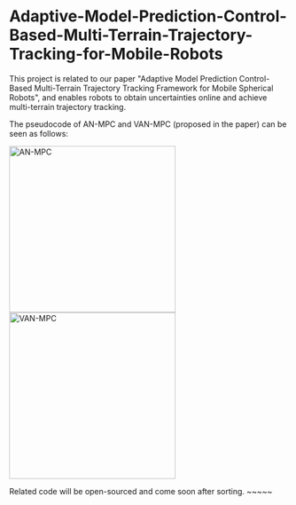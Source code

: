 # Adaptive-Model-Prediction-Control-Based-Multi-Terrain-Trajectory-Tracking-for-Mobile-Robots
This project is related to our paper "Adaptive Model Prediction Control-Based Multi-Terrain Trajectory Tracking Framework for Mobile Spherical Robots", and enables robots to obtain uncertainties online and achieve multi-terrain trajectory tracking. 

The pseudocode of AN-MPC and VAN-MPC (proposed in the paper) can be seen as follows:

<img height="300" alt="AN-MPC" src="https://user-images.githubusercontent.com/52565676/224931874-f3cb93b0-bdb6-44f3-bc28-cde5c7540617.png">    <img height="300" alt="VAN-MPC" src="https://user-images.githubusercontent.com/52565676/224931890-6c5420c6-a9df-440b-b77d-b0336871095a.png">

Related code will be open-sourced and come soon after sorting. ~~~~~
